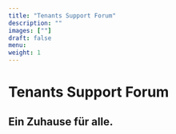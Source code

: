 ```yaml
---
title: "Tenants Support Forum"
description: ""
images: [""]
draft: false
menu: 
weight: 1
---
```


# Tenants Support Forum
## Ein Zuhause für alle.

